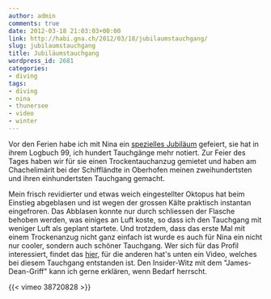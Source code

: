 ```yaml
---
author: admin
comments: true
date: 2012-03-18 21:03:03+00:00
link: http://habi.gna.ch/2012/03/18/jubilaumstauchgang/
slug: jubilaumstauchgang
title: Jubiläumstauchgang
wordpress_id: 2681
categories:
- diving
tags:
- diving
- nina
- thunersee
- video
- winter
---
```


Vor den Ferien habe ich mit Nina ein [spezielles Jubiläum](http://habi.gna.ch/2012/01/28/200-fur-mich-100-fur-sie/) gefeiert, sie hat in ihrem Logbuch 99, ich hundert Tauchgänge mehr notiert.
Zur Feier des Tages haben wir für sie einen Trockentauchanzug gemietet und haben am Chachelimärit bei der Schiffländte in Oberhofen meinen zweihundertsten und ihren einhundertsten Tauchgang gemacht.

Mein frisch revidierter und etwas weich eingestellter Oktopus hat beim Einstieg abgeblasen und ist wegen der grossen Kälte praktisch instantan eingefroren.
Das Abblasen konnte nur durch schliessen der Flasche behoben werden, was einiges an Luft koste, so dass ich den Tauchgang mit weniger Luft als geplant startete.
Und trotzdem, dass das erste Mal mit einem Trockenanzug nicht ganz einfach ist wurde es auch für Nina ein nicht nur cooler, sondern auch schöner Tauchgang.
Wer sich für das Profil interessiert, findet das [hier](http://divelog.davidhaberthuer.ch/2012.01.28.chachelim%C3%A4rit.pdf), für die anderen hat's unten ein Video, welches bei diesem Tauchgang entstanden ist.
Den Insider-Witz mit dem "James-Dean-Griff" kann ich gerne erklären, wenn Bedarf herrscht.

{{< vimeo 38720828 >}}
